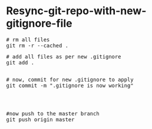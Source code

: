 # Resync-git-repo-with-new-gitignore-file


<pre>
# rm all files
git rm -r --cached .
</pre>

<pre>
# add all files as per new .gitignore
git add .

<pre>
# now, commit for new .gitignore to apply
git commit -m ".gitignore is now working"
</pre>

<pre>
#now push to the master branch
git push origin master
</pre>
